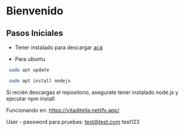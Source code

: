 # Bienvenido
## Pasos Iniciales
- Tener instalado para descargar [acá](https://nodejs.org/en/) 

- Para ubuntu
```bash
 sudo apt update
```
 
```bash
 sudo apt install nodejs
```
Si recién descargas el repositorio, asegurate tener instalado node.js y ejecutar npm install

Funcionando en: https://vitaditella.netlify.app/

User - password para pruebas:
    test@test.com 
    test123


